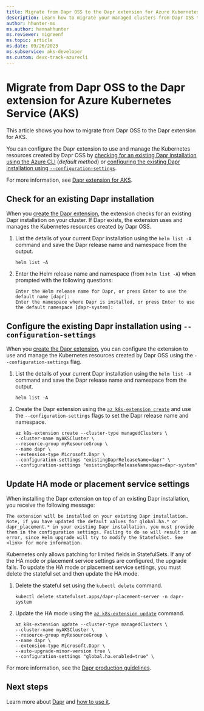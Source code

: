 ```yaml
---
title: Migrate from Dapr OSS to the Dapr extension for Azure Kubernetes Service (AKS) 
description: Learn how to migrate your managed clusters from Dapr OSS to the Dapr extension for Azure Kubernetes Service (AKS).
author: hhunter-ms
ms.author: hannahhunter
ms.reviewer: nigreenf
ms.topic: article
ms.date: 09/26/2023
ms.subservice: aks-developer
ms.custom: devx-track-azurecli
---
```


# Migrate from Dapr OSS to the Dapr extension for Azure Kubernetes Service (AKS)

This article shows you how to migrate from Dapr OSS to the Dapr extension for AKS.

You can configure the Dapr extension to use and manage the Kubernetes resources created by Dapr OSS by [checking for an existing Dapr installation using the Azure CLI](#check-for-an-existing-dapr-installation) (*default method*) or [configuring the existing Dapr installation using `--configuration-settings`](#configure-the-existing-dapr-installation-using---configuration-settings).

For more information, see [Dapr extension for AKS][dapr-extension-aks].

## Check for an existing Dapr installation

When you [create the Dapr extension](./dapr.md), the extension checks for an existing Dapr installation on your cluster. If Dapr exists, the extension uses and manages the Kubernetes resources created by Dapr OSS.

1. List the details of your current Dapr installation using the `helm list -A` command and save the Dapr release name and namespace from the output.

    ```azurecli-interactive
    helm list -A
    ```

2. Enter the Helm release name and namespace (from `helm list -A`) when prompted with the following questions:

    ```azurecli-interactive
    Enter the Helm release name for Dapr, or press Enter to use the default name [dapr]:
    Enter the namespace where Dapr is installed, or press Enter to use the default namespace [dapr-system]:
    ```

## Configure the existing Dapr installation using `--configuration-settings`

When you [create the Dapr extension](./dapr.md), you can configure the extension to use and manage the Kubernetes resources created by Dapr OSS using the `--configuration-settings` flag.

1. List the details of your current Dapr installation using the `helm list -A` command and save the Dapr release name and namespace from the output.

    ```azurecli-interactive
    helm list -A
    ```

2. Create the Dapr extension using the [`az k8s-extension create`][az-k8s-extension-create] and use the `--configuration-settings` flags to set the Dapr release name and namespace.

    ```azurecli-interactive
    az k8s-extension create --cluster-type managedClusters \
    --cluster-name myAKSCluster \
    --resource-group myResourceGroup \
    --name dapr \
    --extension-type Microsoft.Dapr \
    --configuration-settings "existingDaprReleaseName=dapr" \
    --configuration-settings "existingDaprReleaseNamespace=dapr-system"
    ```

## Update HA mode or placement service settings

When installing the Dapr extension on top of an existing Dapr installation, you receive the following message:

```output
The extension will be installed on your existing Dapr installation. Note, if you have updated the default values for global.ha.* or dapr_placement.* in your existing Dapr installation, you must provide them in the configuration settings. Failing to do so will result in an error, since Helm upgrade will try to modify the StatefulSet. See <link> for more information.
```

Kubernetes only allows patching for limited fields in StatefulSets. If any of the HA mode or placement service settings are configured, the upgrade fails. To update the HA mode or placement service settings, you must delete the stateful set and then update the HA mode.

1. Delete the stateful set using the `kubectl delete` command.

   ```azurecli-interactive
   kubectl delete statefulset.apps/dapr-placement-server -n dapr-system
   ```

2. Update the HA mode using the [`az k8s-extension update`][az-k8s-extension-update] command.

   ```azurecli-interactive
   az k8s-extension update --cluster-type managedClusters \
   --cluster-name myAKSCluster \
   --resource-group myResourceGroup \
   --name dapr \
   --extension-type Microsoft.Dapr \
   --auto-upgrade-minor-version true \  
   --configuration-settings "global.ha.enabled=true" \    
   ```

For more information, see the [Dapr production guidelines][dapr-prod-guidelines].

## Next steps

Learn more about [Dapr][dapr-overview] and [how to use it][dapr-howto].

<!-- LINKS INTERNAL -->
[dapr-overview]: ./dapr-overview.md
[dapr-howto]: ./dapr.md
[dapr-extension-aks]: ./dapr-overview.md
[az-k8s-extension-create]: /cli/azure/k8s-extension#az-k8s-extension-create
[az-k8s-extension-update]: /cli/azure/k8s-extension#az-k8s-extension-update

<!-- LINKS EXTERNAL -->
[dapr-prod-guidelines]: https://docs.dapr.io/operations/hosting/kubernetes/kubernetes-production/#enabling-high-availability-in-an-existing-dapr-deployment
